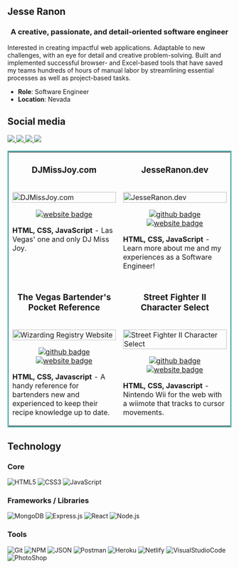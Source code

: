 ## Jesse Ranon
<h3 align="center">A creative, passionate, and detail-oriented software engineer</h3>

<p>Interested in creating impactful web applications. Adaptable to new challenges, with an eye for detail and creative problem-solving.  Built and implemented successful browser- and Excel-based tools that have saved my teams hundreds of hours of manual labor by streamlining essential processes as well as project-based tasks.</p>

* **Role**: Software Engineer
* **Location**: Nevada

## Social media
<a target="_blank" href="https://jesseranon.dev">
  <img src="https://img.shields.io/badge/Portfolio-272b33?logo=circle&logoColor=00c5a9&style=for-the-badge">
</a>
<a target="_blank" href="https://twitter.com/skadadark">
  <img src="https://img.shields.io/badge/twitter-272b33?logo=twitter&logoColor=1d9bf0&style=for-the-badge">
</a>
<a target="_blank" href="https://www.linkedin.com/in/jesseranon/">
  <img src="https://img.shields.io/badge/linkedin-272b33?logo=linkedin&logoColor=2d87c9&style=for-the-badge">
</a>
<a target="_blank" href="https://angel.co/u/jesse-ranon">
  <img src="https://img.shields.io/badge/angellist-272b33?logo=angellist&logoColor=white&style=for-the-badge">
</a>

<table bordercolor="#66b2b2">
  <tr>
    <td width="50%" valign="top">
      <h3 align="center">DJMissJoy.com</h3>
        <br />
      <a target="_blank" href="https://www.djmissjoy.com/">
          <img src="https://user-images.githubusercontent.com/5935095/194143770-06541611-2e8d-4131-ae52-3b7f4fba6793.gif" width="100%"  alt="DJMissJoy.com"/>
      </a>
        <br />
      <p align="center">
        <a target="_blank" href="https://www.djmissjoy.com/">
          <img src="https://img.shields.io/badge/Website-272b33?logo=circle&logoColor=39d353&style=for-the-badge" alt="website badge">
        </a>
      </p>
        <p><strong>HTML, CSS, JavaScript</strong> - Las Vegas' one and only DJ Miss Joy.</p>
    </td>
    <td width="50%" valign="top">
      <h3 align="center">JesseRanon.dev</h3>
        <br />
      <a target="_blank" href="https://jesseranon.dev">
          <img src="https://user-images.githubusercontent.com/5935095/194132693-09fea6aa-6965-407b-b5fb-051b3e33599a.gif" width="100%"  alt="JesseRanon.dev"/>
      </a>
        <br />
      <p align="center">
        <a target="_blank" href="https://github.com/jesseranon/portfolio">
          <img src="https://img.shields.io/badge/github-272b33?logo=github&logoColor=39d353&style=for-the-badge" alt="github badge">
        </a>
        <a target="_blank" href="https://jesseranon.dev">
          <img src="https://img.shields.io/badge/Website-272b33?logo=circle&logoColor=39d353&style=for-the-badge" alt="website badge">
        </a>
      </p>
        <p><strong>HTML, CSS, JavaScript</strong> - Learn more about me and my experiences as a Software Engineer!</p>
    </td>
  </tr>
  <tr>
    <td width="50%" valign="top">
      <h3 align="center">The Vegas Bartender's Pocket Reference</h3>
        <br />
        <a target="_blank" href="https://vegasbartenderreference.netlify.app/">
            <img src="" width="100%" alt="Wizarding Registry Website"/>
        </a>
        <br />
        <p align="center">
          <a target="_blank" href="https://user-images.githubusercontent.com/5935095/194135176-2fe550c9-685a-4706-a99f-d94d53014017.gif">
            <img src="https://img.shields.io/badge/github-272b33?logo=github&logoColor=39d353&style=for-the-badge" alt="github badge">
          </a>
          <a target="_blank" href="https://wizarding-registry.netlify.app/">
            <img src="https://img.shields.io/badge/Website-272b33?logo=circle&logoColor=39d353&style=for-the-badge" alt="website badge">
          </a>
        </p>
        <p><strong>HTML, CSS, Javascript</strong> - A handy reference for bartenders new and experienced to keep their recipe knowledge up to date.</p>
    </td>
    <td width="50%" valign="top">
      <h3 align="center">Street Fighter II Character Select</h3>
        <br />
      <a target="_blank" href="https://efficacious-sudden-smoke.glitch.me/">
          <img src="https://user-images.githubusercontent.com/5935095/194140229-5b959e1b-9dea-486a-9e3c-8af40e5fd572.gif" width="100%"  alt="Street Fighter II Character Select"/>
      </a>
        <br />
      <p align="center">
        <a target="_blank" href="https://github.com/jesseranon/SFII-video-matchmaker">
          <img src="https://img.shields.io/badge/github-272b33?logo=github&logoColor=39d353&style=for-the-badge" alt="github badge">
        </a>
        <a target="_blank" href="https://efficacious-sudden-smoke.glitch.me/">
          <img src="https://img.shields.io/badge/Website-272b33?logo=circle&logoColor=39d353&style=for-the-badge" alt="website badge">
        </a>
      </p>
        <p><strong>HTML, CSS, Javascript</strong> - Nintendo Wii for the web with a wiimote that tracks to cursor movements.</p>
    </td>
  </tr>
</table>

## Technology

### Core

![HTML5](https://img.shields.io/badge/html5-272b33?logo=html5&logoColor=e56027&style=for-the-badge)
![CSS3](https://img.shields.io/badge/css3-272b33?logo=css3&logoColor=2ea0d1&style=for-the-badge)
![JavaScript](https://img.shields.io/badge/JavaScript-272b33?logo=JavaScript&logoColor=ead41c&style=for-the-badge)

### Frameworks / Libraries

![MongoDB](https://img.shields.io/badge/mongodb-272b33?logo=mongodb&logoColor=4aae3e&style=for-the-badge)
![Express.js](https://img.shields.io/badge/express-272b33?logo=express&logoColor=white&style=for-the-badge)
![React](https://img.shields.io/badge/react-272b33?logo=react&logoColor=61dbfb&style=for-the-badge)
![Node.js](https://img.shields.io/badge/node.js-272b33?logo=node.js&logoColor=6bbf47&style=for-the-badge)

### Tools

![Git](https://img.shields.io/badge/git-272b33?logo=git&logoColor=F05032&style=for-the-badge)
![NPM](https://img.shields.io/badge/npm-272b33?logo=npm&logoColor=cb3837&style=for-the-badge)
![JSON](https://img.shields.io/badge/JSON-272b33?logo=JSON&logoColor=lightgrey&style=for-the-badge)
![Postman](https://img.shields.io/badge/postman-272b33?logo=postman&logoColor=f76935&style=for-the-badge)
![Heroku](https://img.shields.io/badge/heroku-272b33?logo=heroku&logoColor=8762b2&style=for-the-badge)
![Netlify](https://img.shields.io/badge/Netlify-272b33?logo=netlify&logoColor=00c7b7&style=for-the-badge)
![VisualStudioCode](https://img.shields.io/badge/vscode-272b33?logo=visualstudiocode&logoColor=0078d4&style=for-the-badge)
![PhotoShop](https://img.shields.io/badge/photoshop-272b33?logo=AdobePhotoShop&logoColor=31a8ff&style=for-the-badge)
